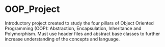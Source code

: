 # OOP_Project
Introductory project created to study the four pillars of Object Oriented Programming (OOP): Abstraction, Encapsulation, Inheritance and Polymorphism. Must use header files and abstract base classes to further increase understanding of the concepts and language.
